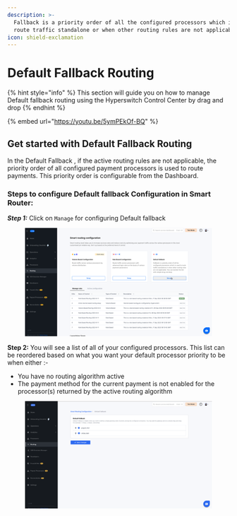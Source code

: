 ```yaml
---
description: >-
  Fallback is a priority order of all the configured processors which is used to
  route traffic standalone or when other routing rules are not applicable.
icon: shield-exclamation
---
```


# Default Fallback Routing

{% hint style="info" %}
This section will guide you on how to manage Default fallback routing using the Hyperswitch Control Center by drag and drop
{% endhint %}

{% embed url="https://youtu.be/5ymPEkOf-BQ" %}

## Get started with Default Fallback Routing

In the Default Fallback , if the active routing rules are not applicable, the priority order of all configured payment processors is used to route payments. This priority order is configurable from the Dashboard.

### Steps to configure Default fallback Configuration in Smart Router:

_**Step 1:**_ Click on `Manage` for configuring Default fallback

<figure><img src="../../../.gitbook/assets/smartrouter- C-step1.png" alt=""><figcaption></figcaption></figure>

**Step 2:** You will see a list of all of your configured processors. This list can be reordered based on what you want your default processor priority to be when either :-

* You have no routing algorithm active
* The payment method for the current payment is not enabled for the processor(s) returned by the active routing algorithm

<figure><img src="../../../.gitbook/assets/smartrouter-C-step2.png" alt=""><figcaption></figcaption></figure>
